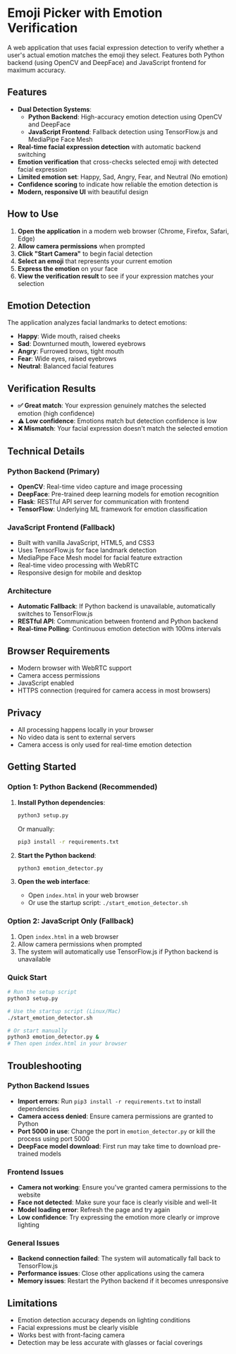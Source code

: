 # Emoji Picker with Emotion Verification

A web application that uses facial expression detection to verify whether a user's actual emotion matches the emoji they select. Features both Python backend (using OpenCV and DeepFace) and JavaScript frontend for maximum accuracy.

## Features

- **Dual Detection Systems**: 
  - **Python Backend**: High-accuracy emotion detection using OpenCV and DeepFace
  - **JavaScript Frontend**: Fallback detection using TensorFlow.js and MediaPipe Face Mesh
- **Real-time facial expression detection** with automatic backend switching
- **Emotion verification** that cross-checks selected emoji with detected facial expression
- **Limited emotion set**: Happy, Sad, Angry, Fear, and Neutral (No emotion)
- **Confidence scoring** to indicate how reliable the emotion detection is
- **Modern, responsive UI** with beautiful design

## How to Use

1. **Open the application** in a modern web browser (Chrome, Firefox, Safari, Edge)
2. **Allow camera permissions** when prompted
3. **Click "Start Camera"** to begin facial detection
4. **Select an emoji** that represents your current emotion
5. **Express the emotion** on your face
6. **View the verification result** to see if your expression matches your selection

## Emotion Detection

The application analyzes facial landmarks to detect emotions:

- **Happy**: Wide mouth, raised cheeks
- **Sad**: Downturned mouth, lowered eyebrows  
- **Angry**: Furrowed brows, tight mouth
- **Fear**: Wide eyes, raised eyebrows
- **Neutral**: Balanced facial features

## Verification Results

- **✅ Great match**: Your expression genuinely matches the selected emotion (high confidence)
- **⚠️ Low confidence**: Emotions match but detection confidence is low
- **❌ Mismatch**: Your facial expression doesn't match the selected emotion

## Technical Details

### Python Backend (Primary)
- **OpenCV**: Real-time video capture and image processing
- **DeepFace**: Pre-trained deep learning models for emotion recognition
- **Flask**: RESTful API server for communication with frontend
- **TensorFlow**: Underlying ML framework for emotion classification

### JavaScript Frontend (Fallback)
- Built with vanilla JavaScript, HTML5, and CSS3
- Uses TensorFlow.js for face landmark detection
- MediaPipe Face Mesh model for facial feature extraction
- Real-time video processing with WebRTC
- Responsive design for mobile and desktop

### Architecture
- **Automatic Fallback**: If Python backend is unavailable, automatically switches to TensorFlow.js
- **RESTful API**: Communication between frontend and Python backend
- **Real-time Polling**: Continuous emotion detection with 100ms intervals

## Browser Requirements

- Modern browser with WebRTC support
- Camera access permissions
- JavaScript enabled
- HTTPS connection (required for camera access in most browsers)

## Privacy

- All processing happens locally in your browser
- No video data is sent to external servers
- Camera access is only used for real-time emotion detection

## Getting Started

### Option 1: Python Backend (Recommended)
1. **Install Python dependencies**:
   ```bash
   python3 setup.py
   ```
   Or manually:
   ```bash
   pip3 install -r requirements.txt
   ```

2. **Start the Python backend**:
   ```bash
   python3 emotion_detector.py
   ```

3. **Open the web interface**:
   - Open `index.html` in your web browser
   - Or use the startup script: `./start_emotion_detector.sh`

### Option 2: JavaScript Only (Fallback)
1. Open `index.html` in a web browser
2. Allow camera permissions when prompted
3. The system will automatically use TensorFlow.js if Python backend is unavailable

### Quick Start
```bash
# Run the setup script
python3 setup.py

# Use the startup script (Linux/Mac)
./start_emotion_detector.sh

# Or start manually
python3 emotion_detector.py &
# Then open index.html in your browser
```

## Troubleshooting

### Python Backend Issues
- **Import errors**: Run `pip3 install -r requirements.txt` to install dependencies
- **Camera access denied**: Ensure camera permissions are granted to Python
- **Port 5000 in use**: Change the port in `emotion_detector.py` or kill the process using port 5000
- **DeepFace model download**: First run may take time to download pre-trained models

### Frontend Issues
- **Camera not working**: Ensure you've granted camera permissions to the website
- **Face not detected**: Make sure your face is clearly visible and well-lit
- **Model loading error**: Refresh the page and try again
- **Low confidence**: Try expressing the emotion more clearly or improve lighting

### General Issues
- **Backend connection failed**: The system will automatically fall back to TensorFlow.js
- **Performance issues**: Close other applications using the camera
- **Memory issues**: Restart the Python backend if it becomes unresponsive

## Limitations

- Emotion detection accuracy depends on lighting conditions
- Facial expressions must be clearly visible
- Works best with front-facing camera
- Detection may be less accurate with glasses or facial coverings
